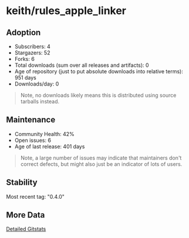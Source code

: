 # keith/rules_apple_linker

## Adoption

- Subscribers: 4
- Stargazers: 52
- Forks: 6
- Total downloads (sum over all releases and artifacts): 0
- Age of repository (just to put absolute downloads into relative terms): 951 days
- Downloads/day: 0

> Note, no downloads likely means this is distributed using source tarballs instead.

## Maintenance

- Community Health: 42%
- Open issues: 6
- Age of last release: 401 days

> Note, a large number of issues may indicate that maintainers don't correct defects, but might also
> just be an indicator of lots of users.

## Stability

Most recent tag: "0.4.0"

## More Data

[Detailed Gitstats](/bazel-catalog/gitstats/keith/rules_apple_linker)

